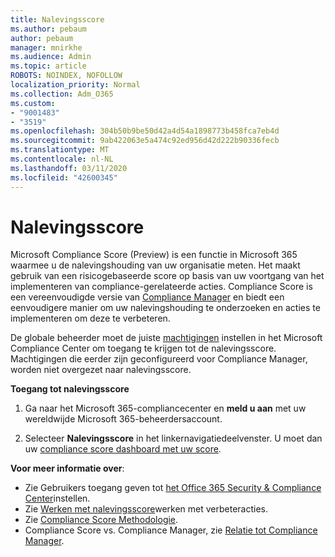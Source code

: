 ```yaml
---
title: Nalevingsscore
ms.author: pebaum
author: pebaum
manager: mnirkhe
ms.audience: Admin
ms.topic: article
ROBOTS: NOINDEX, NOFOLLOW
localization_priority: Normal
ms.collection: Adm_O365
ms.custom:
- "9001483"
- "3519"
ms.openlocfilehash: 304b50b9be50d42a4d54a1898773b458fca7eb4d
ms.sourcegitcommit: 9ab422063e5a474c92ed956d42d222b90336fecb
ms.translationtype: MT
ms.contentlocale: nl-NL
ms.lasthandoff: 03/11/2020
ms.locfileid: "42600345"
---
```

# <a name="compliance-score"></a>Nalevingsscore

Microsoft Compliance Score (Preview) is een functie in Microsoft 365 waarmee u de nalevingshouding van uw organisatie meten. Het maakt gebruik van een risicogebaseerde score op basis van uw voortgang van het implementeren van compliance-gerelateerde acties.   Compliance Score is een vereenvoudigde versie van [Compliance Manager](https://docs.microsoft.com/microsoft-365/compliance/compliance-manager-overview) en biedt een eenvoudigere manier om uw nalevingshouding te onderzoeken en acties te implementeren om deze te verbeteren. 

De globale beheerder moet de juiste [machtigingen](https://docs.microsoft.com/microsoft-365/security/office-365-security/permissions-in-the-security-and-compliance-center) instellen in het Microsoft Compliance Center om toegang te krijgen tot de nalevingsscore.  Machtigingen die eerder zijn geconfigureerd voor Compliance Manager, worden niet overgezet naar nalevingsscore.

**Toegang tot nalevingsscore**

1. Ga naar het Microsoft 365-compliancecenter en **meld u aan** met uw wereldwijde Microsoft 365-beheerdersaccount.

2. Selecteer **Nalevingsscore** in het linkernavigatiedeelvenster. U moet dan uw [compliance score dashboard met uw score](https://docs.microsoft.com/microsoft-365/compliance/compliance-score-setup#understand-the-compliance-score-dashboard).
 

**Voor meer informatie over**:

- Zie Gebruikers toegang geven tot [het Office 365 Security & Compliance Center](https://docs.microsoft.com/microsoft-365/security/office-365-security/grant-access-to-the-security-and-compliance-center)instellen.
- Zie [Werken met nalevingsscore](https://docs.microsoft.com/microsoft-365/compliance/working-with-compliance-score)werken met verbeteracties.
- Zie [Compliance Score Methodologie](https://docs.microsoft.com/microsoft-365/compliance/compliance-score-methodology).
- Compliance Score vs. Compliance Manager, zie [Relatie tot Compliance Manager](https://docs.microsoft.com/microsoft-365/compliance/compliance-score#relationship-to-compliance-manager).

